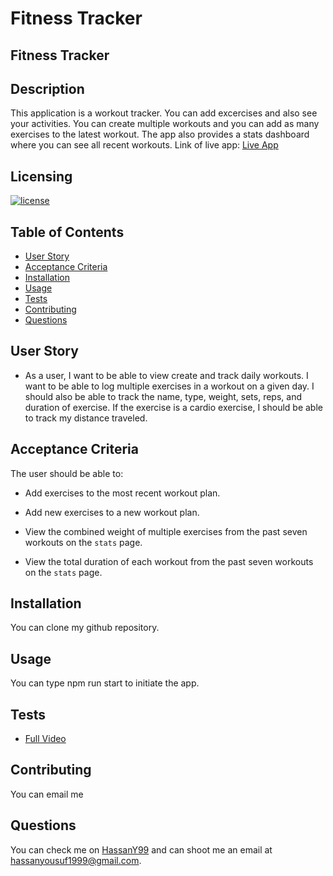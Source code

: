 # Fitness Tracker 

## Fitness Tracker


  ## Description

  This application is a workout tracker. You can add excercises and also see your activities. You can create multiple workouts and you can add as many exercises to the latest workout. The app also provides a stats dashboard where you can see all recent workouts.
  Link of live app: [Live App](https://jmd-workout-tracker.herokuapp.com/)

  ## Licensing

  [![license](https://img.shields.io/badge/license-MIT-blue)](https://shields.io)

  ## Table of Contents
  - [User Story](#user-story)
  - [Acceptance Criteria](#acceptance-criteria)
  - [Installation](#installation)
  - [Usage](#usage)
  - [Tests](#tests)
  - [Contributing](#contributing)
  - [Questions](#questions)

  ## User Story

* As a user, I want to be able to view create and track daily workouts. I want to be able to log multiple exercises in a workout on a given day. I should also be able to track the name, type, weight, sets, reps, and duration of exercise. If the exercise is a cardio exercise, I should be able to track my distance traveled.

## Acceptance Criteria

The user should be able to:

  * Add exercises to the most recent workout plan.

  * Add new exercises to a new workout plan.

  * View the combined weight of multiple exercises from the past seven workouts on the `stats` page.

  * View the total duration of each workout from the past seven workouts on the `stats` page.

  ## Installation

  You can clone my github repository.

  ## Usage

  You can type npm run start to initiate the app.
  
  ## Tests

  - [Full Video](https://watch.screencastify.com/v/KWRVrNtzAoxAingGo0ek)

  ## Contributing

  You can email me

  ## Questions

  You can check me on [HassanY99](https://github.com/HassanY99) and can shoot me an email at hassanyousuf1999@gmail.com.
